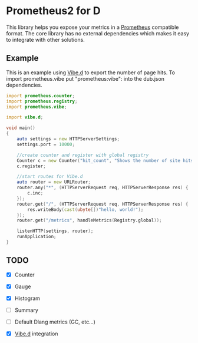 Prometheus2 for D
================

This library helps you expose your metrics in a [Prometheus][prometheus] compatible format.  The core library has no external dependencies which makes it easy to integrate with other solutions.

Example
-------

This is an example using [Vibe.d][vibe] to export the number of page hits.
To import prometheus.vibe put "prometheus:vibe": into the dub.json dependencies.

```d
import prometheus.counter;
import prometheus.registry;
import prometheus.vibe;

import vibe.d;

void main()
{
    auto settings = new HTTPServerSettings;
    settings.port = 10000;

    //create counter and register with global registry
    Counter c = new Counter("hit_count", "Shows the number of site hits", null);
    c.register;

    //start routes for Vibe.d
    auto router = new URLRouter;
    router.any("*", (HTTPServerRequest req, HTTPServerResponse res) {
        c.inc;
    });
    router.get("/", (HTTPServerRequest req, HTTPServerResponse res) {
        res.writeBody(cast(ubyte[])"hello, world!");
    });
    router.get("/metrics", handleMetrics(Registry.global));

    listenHTTP(settings, router);
    runApplication;
}
```

TODO
---------

- [x] Counter
- [x] Gauge
- [x] Histogram
- [ ] Summary
- [ ] Default Dlang metrics (GC, etc...)
- [x] [Vibe.d][vibe] integration


[prometheus]: https://prometheus.io/
[vibe]: https://github.com/vibe-d/vibe.d
